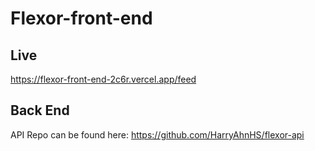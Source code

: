 # Flexor-front-end

## Live
https://flexor-front-end-2c6r.vercel.app/feed

## Back End
API Repo can be found here: https://github.com/HarryAhnHS/flexor-api

